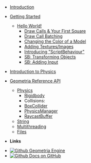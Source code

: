 * [Introduction](/)


* [Getting Started](/get-started/getting-started.md)
	- [Hello World!](/hello-world/hello-world.md)
		- [Draw Calls & Your First Square](/hello-world/your-first-square.md)
		- [Draw Call Batching](/hello-world/draw-call-batching.md)
		- [Changing the Color of a Model](/hello-world/changing-model-color.md)
		- [Adding Textures/Images](/hello-world/adding-textures.md)
		- [Introducing "ScriptBehaviour"](/hello-world/introducing-scriptbehaviour.md)
		- [SB: Transforming Objects](/hello-world/sb-transforming-objects.md)
		- [SB: Adding Input](/hello-world/sb-add-input.md)

* [Introduction to Physics](/physics/introduction-to-physics.md)

* [Geometria Reference API](/api/index.md)
	- [Physics](/api/Physics/index.md)
		- [Rigidbody](/api/Physics/Rigidbody.md)
		- Collisions:
		- [BoxCollider](/api/Physics/BoxCollider.md)
		- [PhysicsManager](/api/Physics/PhysicsManager.md)
		- [RaycastBuffer](/api/Physics/PhysicsManager.md?id=raycastbuffer)
	- [String](/api/String/index.md)
	- [Multithreading](/api/Multithreading/index.md)
	- [Files](/api/Files/index.md)


- **Links**
* [![Github](https://raw.githubusercontent.com/jhildenbiddle/docsify-themeable/master/docs/assets/img/github.svg) Geometria Engine](https://github.com/Geometria-Engine/Geometria)
* [![Github](https://raw.githubusercontent.com/jhildenbiddle/docsify-themeable/master/docs/assets/img/github.svg) Docs on GitHub](https://github.com/Geometria-Engine/docs-v2)
